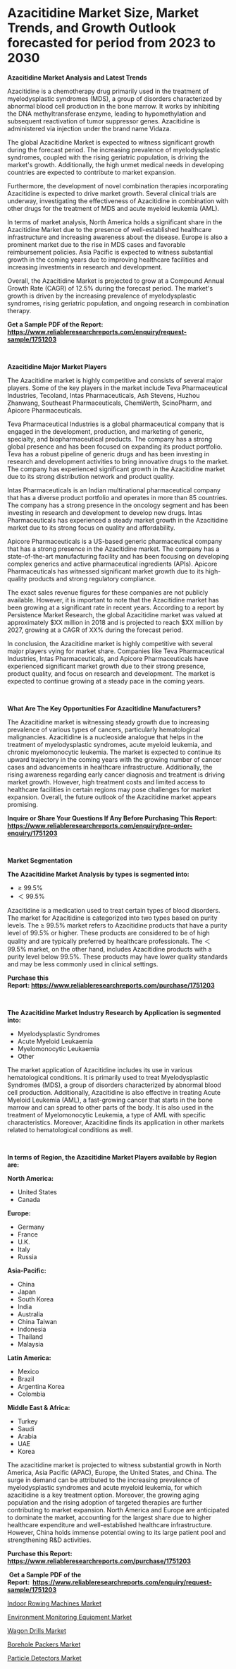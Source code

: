 <p><h1>Azacitidine Market Size, Market Trends, and Growth Outlook forecasted for period from 2023 to 2030</h1></p><p><strong>Azacitidine Market Analysis and Latest Trends</strong></p>
<p><p>Azacitidine is a chemotherapy drug primarily used in the treatment of myelodysplastic syndromes (MDS), a group of disorders characterized by abnormal blood cell production in the bone marrow. It works by inhibiting the DNA methyltransferase enzyme, leading to hypomethylation and subsequent reactivation of tumor suppressor genes. Azacitidine is administered via injection under the brand name Vidaza.</p><p>The global Azacitidine Market is expected to witness significant growth during the forecast period. The increasing prevalence of myelodysplastic syndromes, coupled with the rising geriatric population, is driving the market's growth. Additionally, the high unmet medical needs in developing countries are expected to contribute to market expansion.</p><p>Furthermore, the development of novel combination therapies incorporating Azacitidine is expected to drive market growth. Several clinical trials are underway, investigating the effectiveness of Azacitidine in combination with other drugs for the treatment of MDS and acute myeloid leukemia (AML).</p><p>In terms of market analysis, North America holds a significant share in the Azacitidine Market due to the presence of well-established healthcare infrastructure and increasing awareness about the disease. Europe is also a prominent market due to the rise in MDS cases and favorable reimbursement policies. Asia Pacific is expected to witness substantial growth in the coming years due to improving healthcare facilities and increasing investments in research and development.</p><p>Overall, the Azacitidine Market is projected to grow at a Compound Annual Growth Rate (CAGR) of 12.5% during the forecast period. The market's growth is driven by the increasing prevalence of myelodysplastic syndromes, rising geriatric population, and ongoing research in combination therapy.</p></p>
<p><strong>Get a Sample PDF of the Report:&nbsp; <a href="https://www.reliableresearchreports.com/enquiry/request-sample/1751203">https://www.reliableresearchreports.com/enquiry/request-sample/1751203</a></strong></p>
<p>&nbsp;</p>
<p><strong>Azacitidine Major Market Players</strong></p>
<p><p>The Azacitidine market is highly competitive and consists of several major players. Some of the key players in the market include Teva Pharmaceutical Industries, Tecoland, Intas Pharmaceuticals, Ash Stevens, Huzhou Zhanwang, Southeast Pharmaceuticals, ChemWerth, ScinoPharm, and Apicore Pharmaceuticals.</p><p>Teva Pharmaceutical Industries is a global pharmaceutical company that is engaged in the development, production, and marketing of generic, specialty, and biopharmaceutical products. The company has a strong global presence and has been focused on expanding its product portfolio. Teva has a robust pipeline of generic drugs and has been investing in research and development activities to bring innovative drugs to the market. The company has experienced significant growth in the Azacitidine market due to its strong distribution network and product quality.</p><p>Intas Pharmaceuticals is an Indian multinational pharmaceutical company that has a diverse product portfolio and operates in more than 85 countries. The company has a strong presence in the oncology segment and has been investing in research and development to develop new drugs. Intas Pharmaceuticals has experienced a steady market growth in the Azacitidine market due to its strong focus on quality and affordability.</p><p>Apicore Pharmaceuticals is a US-based generic pharmaceutical company that has a strong presence in the Azacitidine market. The company has a state-of-the-art manufacturing facility and has been focusing on developing complex generics and active pharmaceutical ingredients (APIs). Apicore Pharmaceuticals has witnessed significant market growth due to its high-quality products and strong regulatory compliance.</p><p>The exact sales revenue figures for these companies are not publicly available. However, it is important to note that the Azacitidine market has been growing at a significant rate in recent years. According to a report by Persistence Market Research, the global Azacitidine market was valued at approximately $XX million in 2018 and is projected to reach $XX million by 2027, growing at a CAGR of XX% during the forecast period.</p><p>In conclusion, the Azacitidine market is highly competitive with several major players vying for market share. Companies like Teva Pharmaceutical Industries, Intas Pharmaceuticals, and Apicore Pharmaceuticals have experienced significant market growth due to their strong presence, product quality, and focus on research and development. The market is expected to continue growing at a steady pace in the coming years.</p></p>
<p>&nbsp;</p>
<p><strong>What Are The Key Opportunities For Azacitidine Manufacturers?</strong></p>
<p><p>The Azacitidine market is witnessing steady growth due to increasing prevalence of various types of cancers, particularly hematological malignancies. Azacitidine is a nucleoside analogue that helps in the treatment of myelodysplastic syndromes, acute myeloid leukemia, and chronic myelomonocytic leukemia. The market is expected to continue its upward trajectory in the coming years with the growing number of cancer cases and advancements in healthcare infrastructure. Additionally, the rising awareness regarding early cancer diagnosis and treatment is driving market growth. However, high treatment costs and limited access to healthcare facilities in certain regions may pose challenges for market expansion. Overall, the future outlook of the Azacitidine market appears promising.</p></p>
<p><strong>Inquire or Share Your Questions If Any Before Purchasing This Report: <a href="https://www.reliableresearchreports.com/enquiry/pre-order-enquiry/1751203">https://www.reliableresearchreports.com/enquiry/pre-order-enquiry/1751203</a></strong></p>
<p>&nbsp;</p>
<p><strong>Market Segmentation</strong></p>
<p><strong>The Azacitidine Market Analysis by types is segmented into:</strong></p>
<p><ul><li>≥ 99.5%</li><li>＜ 99.5%</li></ul></p>
<p><p>Azacitidine is a medication used to treat certain types of blood disorders. The market for Azacitidine is categorized into two types based on purity levels. The ≥ 99.5% market refers to Azacitidine products that have a purity level of 99.5% or higher. These products are considered to be of high quality and are typically preferred by healthcare professionals. The ＜ 99.5% market, on the other hand, includes Azacitidine products with a purity level below 99.5%. These products may have lower quality standards and may be less commonly used in clinical settings.</p></p>
<p><strong>Purchase this Report:&nbsp;<a href="https://www.reliableresearchreports.com/purchase/1751203">https://www.reliableresearchreports.com/purchase/1751203</a></strong></p>
<p>&nbsp;</p>
<p><strong>The Azacitidine Market Industry Research by Application is segmented into:</strong></p>
<p><ul><li>Myelodysplastic Syndromes</li><li>Acute Myeloid Leukaemia</li><li>Myelomonocytic Leukaemia</li><li>Other</li></ul></p>
<p><p>The market application of Azacitidine includes its use in various hematological conditions. It is primarily used to treat Myelodysplastic Syndromes (MDS), a group of disorders characterized by abnormal blood cell production. Additionally, Azacitidine is also effective in treating Acute Myeloid Leukemia (AML), a fast-growing cancer that starts in the bone marrow and can spread to other parts of the body. It is also used in the treatment of Myelomonocytic Leukemia, a type of AML with specific characteristics. Moreover, Azacitidine finds its application in other markets related to hematological conditions as well.</p></p>
<p>&nbsp;</p>
<p><strong>In terms of Region, the Azacitidine Market Players available by Region are:</strong></p>
<p>
    <p> <strong> North America: </strong>
        <ul>
            <li>United States</li>
            <li>Canada</li>
        </ul>
        </p> 
    <p> <strong> Europe: </strong>
        <ul>
            <li>Germany</li>
            <li>France</li>
            <li>U.K.</li>
            <li>Italy</li>
            <li>Russia</li>
        </ul>
        </p> 
    <p> <strong> Asia-Pacific: </strong>
        <ul>
            <li>China</li>
            <li>Japan</li>
            <li>South Korea</li>
            <li>India</li>
            <li>Australia</li>
            <li>China Taiwan</li>
            <li>Indonesia</li>
            <li>Thailand</li>
            <li>Malaysia</li>
        </ul>
        </p> 
    <p> <strong> Latin America: </strong>
        <ul>
            <li>Mexico</li>
            <li>Brazil</li>
            <li>Argentina Korea</li>
            <li>Colombia</li>
        </ul>
        </p> 
    <p> <strong> Middle East & Africa: </strong>
        <ul>
            <li>Turkey</li>
            <li>Saudi</li>
            <li>Arabia</li>
            <li>UAE</li>
            <li>Korea</li>
        </ul>
    </p>
    </p>
<p><p>The azacitidine market is projected to witness substantial growth in North America, Asia Pacific (APAC), Europe, the United States, and China. The surge in demand can be attributed to the increasing prevalence of myelodysplastic syndromes and acute myeloid leukemia, for which azacitidine is a key treatment option. Moreover, the growing aging population and the rising adoption of targeted therapies are further contributing to market expansion. North America and Europe are anticipated to dominate the market, accounting for the largest share due to higher healthcare expenditure and well-established healthcare infrastructure. However, China holds immense potential owing to its large patient pool and strengthening R&D activities.</p></p>
<p><strong>Purchase this Report: <a href="https://www.reliableresearchreports.com/purchase/1751203">https://www.reliableresearchreports.com/purchase/1751203</a></strong></p>
<p>&nbsp;<strong>Get a Sample PDF of the Report:&nbsp;&nbsp;<a href="https://www.reliableresearchreports.com/enquiry/request-sample/1751203">https://www.reliableresearchreports.com/enquiry/request-sample/1751203</a></strong></p>
<p><strong></strong></p>
<p><p><a href="https://medium.com/@vergiekunze/indoor-rowing-machines-market-research-report-its-history-and-forecast-2023-to-2030-a3f4c5de151e">Indoor Rowing Machines Market</a></p><p><a href="https://medium.com/@lacyquitzon/environment-monitoring-equipment-market-size-market-outlook-and-market-forecast-2023-to-2030-7b355e5340ea">Environment Monitoring Equipment Market</a></p><p><a href="https://medium.com/@erickasauer/wagon-drills-market-size-market-outlook-and-market-forecast-2023-to-2030-5c5e50d3518f">Wagon Drills Market</a></p><p><a href="https://medium.com/@leliajewess/borehole-packers-market-size-reveals-the-best-marketing-channels-in-global-industry-e0d4c97b17ee">Borehole Packers Market</a></p><p><a href="https://medium.com/@nelsonhauck/particle-detectors-market-analysis-its-cagr-market-segmentation-and-global-industry-overview-3d0b616da540">Particle Detectors Market</a></p></p>